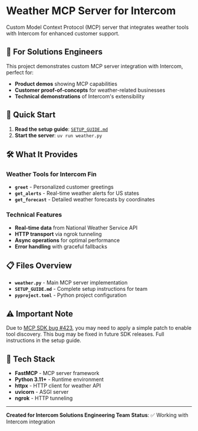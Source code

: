 # Weather MCP Server for Intercom

Custom Model Context Protocol (MCP) server that integrates weather tools with Intercom for enhanced customer support.

## 🎯 For Solutions Engineers

This project demonstrates custom MCP server integration with Intercom, perfect for:
- **Product demos** showing MCP capabilities
- **Customer proof-of-concepts** for weather-related businesses
- **Technical demonstrations** of Intercom's extensibility

## 🚀 Quick Start

1. **Read the setup guide**: [`SETUP_GUIDE.md`](./SETUP_GUIDE.md)
2. **Start the server**: `uv run weather.py`

## 🛠️ What It Provides

### Weather Tools for Intercom Fin
- **`greet`** - Personalized customer greetings
- **`get_alerts`** - Real-time weather alerts for US states
- **`get_forecast`** - Detailed weather forecasts by coordinates

### Technical Features
- **Real-time data** from National Weather Service API
- **HTTP transport** via ngrok tunneling
- **Async operations** for optimal performance
- **Error handling** with graceful fallbacks

## 📋 Files Overview

- **`weather.py`** - Main MCP server implementation
- **`SETUP_GUIDE.md`** - Complete setup instructions for team
- **`pyproject.toml`** - Python project configuration

## ⚠️ Important Note

Due to [MCP SDK bug #423](https://github.com/modelcontextprotocol/python-sdk/issues/423), you may need to apply a simple patch to enable tool discovery. This bug may be fixed in future SDK releases. Full instructions in the setup guide.

## 🔧 Tech Stack

- **FastMCP** - MCP server framework
- **Python 3.11+** - Runtime environment
- **httpx** - HTTP client for weather API
- **uvicorn** - ASGI server
- **ngrok** - HTTP tunneling

---

**Created for Intercom Solutions Engineering Team**
**Status**: ✅ Working with Intercom integration
